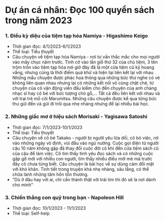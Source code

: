 # Dự án cá nhân: Đọc 100 quyển sách trong năm 2023

### 1. Điều kỳ diệu của tiệm tạp hóa Namiya - Higashimo Keigo
- Thời gian đọc: 4/1/2023-6/1/2023
- Thể loại: Tiểu thuyết
- Câu chuyện về tiệm tạp hóa Namiya - nơi tư vấn thắc mắc cho mọi người vào mấy chục năm trước. Tình cờ vào lần giỗ thứ 32 của chủ tiệm, 3 tên trộm trốn vào tiệm tạp hóa nơi giờ đây đã là một cửa tiệm cũ kỹ hoang vắng, nhưng cũng là thời điểm quá khứ và hiện tại liên kết lại với nhau. Những mẩu chuyện được phác họa thông qua những bức thư nghe có vẻ không liên quan nhau nhưng lại có những kết nối vô cùng chặt chẽ, từ chuyện của cô vận động viên đấu kiếm cho đến chuyện của anh chàng nhạc sĩ hay cô bé với bức tượng chó gỗ,... Tất cả đều liên kết với nhau và với trại trẻ mồ côi Marumitsu. Những câu chuyện được kể qua từng bức thư gửi đến và gửi đi trôi qua nhẹ nhàng nhưng để lại nhiều bài học.

### 2. Những giấc mơ ở hiệu sách Morisaki - Yagisawa Satoshi
- Thời gian đọc: 7/1/2023-10/1/2023
- Thể loại: Tiểu thuyết
- Câu chuyện về cô bé Takako - người bị người yêu lừa dối, cô bỏ việc, rơi vào những ngày vô định, vùi đầu vào ngủ nướng. Cuộc gọi điện từ người cậu 10 năm không gặp đã thay đổi cuộc đời cô khi đến cửa tiệm sách cũ của cậu để làm việc. Cô tìm thấy tình yêu đọc sách và có những cuộc gặp gỡ mới với nhiều con người, tìm thấy nhiều điều mới mẻ mà trước đây cô chưa từng biết. Câu chuyện là bài học về sự dũng cảm đối mặt với khó khăn. Tình tiết trong truyện khá nhẹ nhàng, sâu lắng, có thể chữa lành những tâm hồn tổn thương.
- "Dù ở đâu hay với ai, chỉ cần thành thật với trái tim thì đó sẽ là nơi dành cho mình"

### 3. Chiến thắng con quỷ trong bạn - Napoleon Hill
- Thời gian đọc: 10/1/2023 - 11/1/2023
- Thể loại: Self-help

